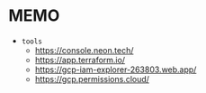 # MEMO

- `tools`
  - <https://console.neon.tech/>
  - <https://app.terraform.io/>
  - <https://gcp-iam-explorer-263803.web.app/>
  - <https://gcp.permissions.cloud/>
